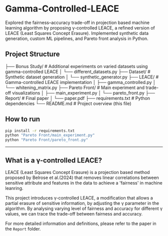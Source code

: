 # Gamma-Controlled-LEACE
Explored the fairness–accuracy trade-off in projection based machine learning algorithm by proposing γ-controlled LEACE, a refined version of LEACE (Least Squares Concept Erasure). Implemented synthetic data generation, custom ML pipelines, and Pareto front analysis in Python.

## Project Structure
├── Bonus Study/ # Additional experiments on varied datasets using gamma-controlled LEACE
│ └── different_datasets.py
├── Dataset/ # Synthetic dataset generation
│ └── synthetic_generator.py
├── LEACE/ # Gamma-controlled LEACE implementation
│ ├── gamma_controlled.py
│ └── whitening_matrix.py
├── Pareto Front/ # Main experiment and trade-off visualizations
│ ├── main_experiment.py
│ └── pareto_front.py
├── Report/ # Final paper
│ └── paper.pdf
├── requirements.txt # Python dependencies
└── README.md # Project overview (this file)

## How to run
```bash
pip install -r requirements.txt
python "Pareto Front/main_experiment.py"
python "Pareto Front/pareto_front.py"
```
---
## What is a γ-controlled LEACE?
LEACE (Least Squares Concept Erasure) is a projection based method proposed by Belrose et al.(2024) that removes linear correlations between sensitive attribute and features in the data to achieve a 'fairness' in machine leanring.

This project introduces γ-controlled LEACE, a modification that allows a partial erasure of sensitive information, by adjusting the γ parameter in the algorithm. By analysing varying level of fairness and accuracy for different γ values, we can trace the trade-off between fairness and accuracy.

For more detailed information and definitions, please refer to the paper in the `Report` folder.

